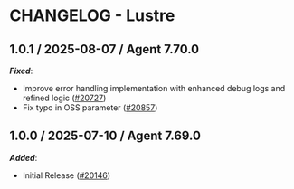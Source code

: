# CHANGELOG - Lustre

<!-- towncrier release notes start -->

## 1.0.1 / 2025-08-07 / Agent 7.70.0

***Fixed***:

* Improve error handling implementation with enhanced debug logs and refined logic ([#20727](https://github.com/DataDog/integrations-core/pull/20727))
* Fix typo in OSS parameter ([#20857](https://github.com/DataDog/integrations-core/pull/20857))

## 1.0.0 / 2025-07-10 / Agent 7.69.0

***Added***:

* Initial Release ([#20146](https://github.com/DataDog/integrations-core/pull/20146))
